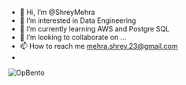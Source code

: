 - 👋 Hi, I’m @ShreyMehra
- 👀 I’m interested in Data Engineering
- 🌱 I’m currently learning AWS and Postgre SQL
- 💞️ I’m looking to collaborate on ...
- 📫 How to reach me mehra.shrey.23@gmail.com
- 
![OpBento](https://firebasestorage.googleapis.com/v0/b/smartkaksha-fe32c.appspot.com/o/opbento%2FShreyMehra5fb66.png?alt=media)
